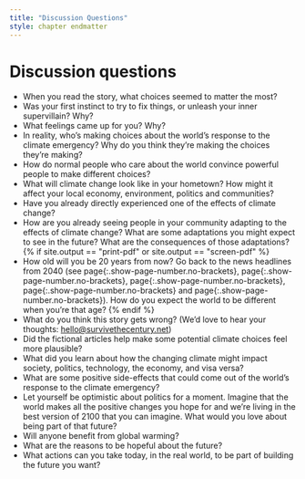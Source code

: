 ```yaml
---
title: "Discussion Questions"
style: chapter endmatter
---
```


# Discussion questions

- When you read the story, what choices seemed to matter the most?
- Was your first instinct to try to fix things, or unleash your inner supervillain? Why?
- What feelings came up for you? Why?
- In reality, who’s making choices about the world’s response to the climate emergency? Why do you think they’re making the choices they’re making? 
- How do normal people who care about the world convince powerful people to make different choices?
- What will climate change look like in your hometown? How might it affect your local economy, environment, politics and communities? 
- Have you already directly experienced one of the effects of climate change?
- How are you already seeing people in your community adapting to the effects of climate change? What are some adaptations you might expect to see in the future? What are the consequences of those adaptations?
{% if site.output == "print-pdf" or site.output == "screen-pdf" %}
- How old will you be 20 years from now? Go back to the news headlines from 2040 (see page[](newspaper_welcome-to-2040-billionaire-saviours.html){:.show-page-number.no-brackets}, page[](newspaper_welcome-to-2040-climate-wars.html){:.show-page-number.no-brackets}, page[](newspaper_welcome-to-2040-designer-planet.html){:.show-page-number.no-brackets}, page[](newspaper_welcome-to-2040-ecotopia.html){:.show-page-number.no-brackets} and page[](newspaper_welcome-to-2040-slow-fade.html){:.show-page-number.no-brackets}). How do you expect the world to be different when you’re that age?
{% endif %}
- What do you think this story gets wrong? (We’d love to hear your thoughts: hello@survivethecentury.net)
- Did the fictional articles help make some potential climate choices feel more plausible?
- What did you learn about how the changing climate might impact society, politics, technology, the economy, and visa versa?
- What are some positive side-effects that could come out of the world’s response to the climate emergency?
- Let yourself be optimistic about politics for a moment. Imagine that the world makes all the positive changes you hope for and we’re living in the best version of 2100 that you can imagine. What would you love about being part of that future?
- Will anyone benefit from global warming?
- What are the reasons to be hopeful about the future?
- What actions can you take today, in the real world, to be part of building the future you want?
